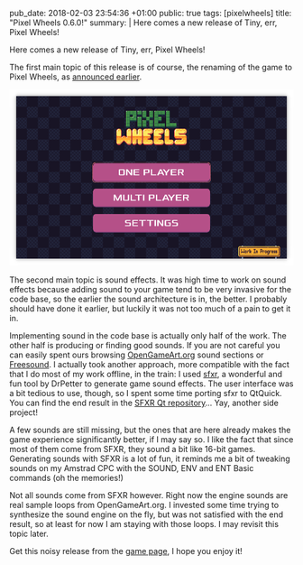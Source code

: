 pub_date: 2018-02-03 23:54:36 +01:00
public: true
tags: [pixelwheels]
title: "Pixel Wheels 0.6.0!"
summary: |
    Here comes a new release of Tiny, err, Pixel Wheels!

Here comes a new release of Tiny, err, Pixel Wheels!

The first main topic of this release is of course, the renaming of the game to Pixel Wheels, as [announced earlier](../tinywheels-0-5-0).

![Pixel Wheels](/projects/pixelwheels/0.6.0/title.png)

The second main topic is sound effects. It was high time to work on sound effects because adding sound to your game tend to be very invasive for the code base, so the earlier the sound architecture is in, the better. I probably should have done it earlier, but luckily it was not too much of a pain to get it in.

Implementing sound in the code base is actually only half of the work. The other half is producing or finding good sounds. If you are not careful you can easily spent ours browsing [OpenGameArt.org](https://opengameart.org) sound sections or [Freesound](https://freesound.org). I actually took another approach, more compatible with the fact that I do most of my work offline, in the train: I used [sfxr][], a wonderful and fun tool by DrPetter to generate game sound effects. The user interface was a bit tedious to use, though, so I spent some time porting sfxr to QtQuick. You can find the end result in the [SFXR Qt repository][sfxr-qt]... Yay, another side project!

A few sounds are still missing, but the ones that are here already makes the game experience significantly better, if I may say so. I like the fact that since most of them come from SFXR, they sound a bit like 16-bit games. Generating sounds with SFXR is a lot of fun, it reminds me a bit of tweaking sounds on my Amstrad CPC with the SOUND, ENV and ENT Basic commands (oh the memories!)

Not all sounds come from SFXR however. Right now the engine sounds are real sample loops from OpenGameArt.org. I invested some time trying to synthesize the sound engine on the fly, but was not satisfied with the end result, so at least for now I am staying with those loops. I may revisit this topic later.

Get this noisy release from the [game page][pw], I hope you enjoy it!

[sfxr]: http://www.drpetter.se/project_sfxr.html
[sfxr-qt]: https://github.com/agateau/sfxr-qt
[pw]: /projects/pixelwheels/